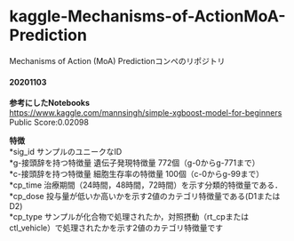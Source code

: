 # kaggle-Mechanisms-of-ActionMoA-Prediction
Mechanisms of Action (MoA) Predictionコンペのリポジトリ

#### 20201103  
**参考にしたNotebooks**  
https://www.kaggle.com/mannsingh/simple-xgboost-model-for-beginners  
Public Score:0.02098  

**特徴**  
*sig_id               サンプルのユニークなID  
*g-接頭辞を持つ特徴量   遺伝子発現特徴量 772個（g-0からg-771まで）  
*c-接頭辞を持つ特徴量   細胞生存率の特徴量 100個（c-0からg-99まで）  
*cp_time               治療期間（24時間，48時間，72時間）を示す分類的特徴量である．  
*cp_dose               投与量が低いか高いかを示す2値のカテゴリ特徴量である(D1またはD2)  
*cp_type               サンプルが化合物で処理されたか，対照摂動（rt_cpまたはctl_vehicle）で処理されたかを示す2値のカテゴリ特徴量です  
